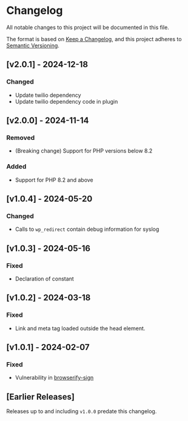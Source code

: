 # Changelog

All notable changes to this project will be documented in this file.

The format is based on [Keep a Changelog](https://keepachangelog.com/en/1.0.0/),
and this project adheres to [Semantic Versioning](https://semver.org/spec/v2.0.0.html).

## [v2.0.1] - 2024-12-18

### Changed

- Update twilio dependency
- Update twilio dependency code in plugin

## [v2.0.0] - 2024-11-14

### Removed

- (Breaking change) Support for PHP versions below 8.2

### Added

- Support for PHP 8.2 and above

## [v1.0.4] - 2024-05-20

### Changed

- Calls to `wp_redirect` contain debug information for syslog

## [v1.0.3] - 2024-05-16

### Fixed

- Declaration of constant

## [v1.0.2] - 2024-03-18

### Fixed

- Link and meta tag loaded outside the head element.

## [v1.0.1] - 2024-02-07

### Fixed

- Vulnerability in [browserify-sign](https://github.com/dxw/2fa/security/dependabot/42)

## [Earlier Releases]

Releases up to and including `v1.0.0` predate this changelog.
